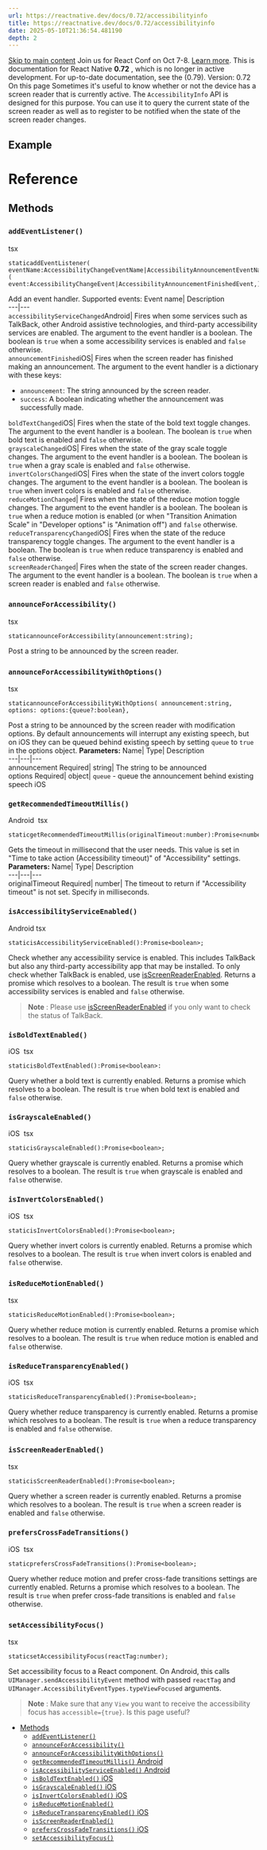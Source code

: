 ```yaml
---
url: https://reactnative.dev/docs/0.72/accessibilityinfo
title: https://reactnative.dev/docs/0.72/accessibilityinfo
date: 2025-05-10T21:36:54.481190
depth: 2
---
```


[Skip to main content](https://reactnative.dev/docs/0.72/accessibilityinfo#__docusaurus_skipToContent_fallback)
Join us for React Conf on Oct 7-8. [Learn more](https://conf.react.dev).
This is documentation for React Native **0.72** , which is no longer in active development.
For up-to-date documentation, see the (0.79).
Version: 0.72
On this page
Sometimes it's useful to know whether or not the device has a screen reader that is currently active. The `AccessibilityInfo` API is designed for this purpose. You can use it to query the current state of the screen reader as well as to register to be notified when the state of the screen reader changes.
## Example[​](https://reactnative.dev/docs/0.72/accessibilityinfo#example "Direct link to Example")
# Reference
## Methods[​](https://reactnative.dev/docs/0.72/accessibilityinfo#methods "Direct link to Methods")
### `addEventListener()`[​](https://reactnative.dev/docs/0.72/accessibilityinfo#addeventlistener "Direct link to addeventlistener")
tsx
```
staticaddEventListener( eventName:AccessibilityChangeEventName|AccessibilityAnnouncementEventName,handler:(  event:AccessibilityChangeEvent|AccessibilityAnnouncementFinishedEvent,)=>void,):EmitterSubscription;
```

Add an event handler. Supported events:
Event name| Description  
---|---  
`accessibilityServiceChanged`Android| Fires when some services such as TalkBack, other Android assistive technologies, and third-party accessibility services are enabled. The argument to the event handler is a boolean. The boolean is `true` when a some accessibility services is enabled and `false` otherwise.  
`announcementFinished`iOS| Fires when the screen reader has finished making an announcement. The argument to the event handler is a dictionary with these keys:
  * `announcement`: The string announced by the screen reader.
  * `success`: A boolean indicating whether the announcement was successfully made.

  
`boldTextChanged`iOS| Fires when the state of the bold text toggle changes. The argument to the event handler is a boolean. The boolean is `true` when bold text is enabled and `false` otherwise.  
`grayscaleChanged`iOS| Fires when the state of the gray scale toggle changes. The argument to the event handler is a boolean. The boolean is `true` when a gray scale is enabled and `false` otherwise.  
`invertColorsChanged`iOS| Fires when the state of the invert colors toggle changes. The argument to the event handler is a boolean. The boolean is `true` when invert colors is enabled and `false` otherwise.  
`reduceMotionChanged`| Fires when the state of the reduce motion toggle changes. The argument to the event handler is a boolean. The boolean is `true` when a reduce motion is enabled (or when "Transition Animation Scale" in "Developer options" is "Animation off") and `false` otherwise.  
`reduceTransparencyChanged`iOS| Fires when the state of the reduce transparency toggle changes. The argument to the event handler is a boolean. The boolean is `true` when reduce transparency is enabled and `false` otherwise.  
`screenReaderChanged`| Fires when the state of the screen reader changes. The argument to the event handler is a boolean. The boolean is `true` when a screen reader is enabled and `false` otherwise.  
### `announceForAccessibility()`[​](https://reactnative.dev/docs/0.72/accessibilityinfo#announceforaccessibility "Direct link to announceforaccessibility")
tsx
```
staticannounceForAccessibility(announcement:string);
```

Post a string to be announced by the screen reader.
### `announceForAccessibilityWithOptions()`[​](https://reactnative.dev/docs/0.72/accessibilityinfo#announceforaccessibilitywithoptions "Direct link to announceforaccessibilitywithoptions")
tsx
```
staticannounceForAccessibilityWithOptions( announcement:string, options: options:{queue?:boolean},
```

Post a string to be announced by the screen reader with modification options. By default announcements will interrupt any existing speech, but on iOS they can be queued behind existing speech by setting `queue` to `true` in the options object.
**Parameters:**
Name| Type| Description  
---|---|---  
announcement Required| string| The string to be announced  
options Required| object| `queue` - queue the announcement behind existing speech iOS  
### `getRecommendedTimeoutMillis()`
Android
[​](https://reactnative.dev/docs/0.72/accessibilityinfo#getrecommendedtimeoutmillis-android "Direct link to getrecommendedtimeoutmillis-android")
tsx
```
staticgetRecommendedTimeoutMillis(originalTimeout:number):Promise<number>;
```

Gets the timeout in millisecond that the user needs. This value is set in "Time to take action (Accessibility timeout)" of "Accessibility" settings.
**Parameters:**
Name| Type| Description  
---|---|---  
originalTimeout Required| number| The timeout to return if "Accessibility timeout" is not set. Specify in milliseconds.  
### `isAccessibilityServiceEnabled()`
Android
[​](https://reactnative.dev/docs/0.72/accessibilityinfo#isaccessibilityserviceenabled-android "Direct link to isaccessibilityserviceenabled-android")
tsx
```
staticisAccessibilityServiceEnabled():Promise<boolean>;
```

Check whether any accessibility service is enabled. This includes TalkBack but also any third-party accessibility app that may be installed. To only check whether TalkBack is enabled, use [isScreenReaderEnabled](https://reactnative.dev/docs/0.72/accessibilityinfo#isscreenreaderenabled). Returns a promise which resolves to a boolean. The result is `true` when some accessibility services is enabled and `false` otherwise.
> **Note** : Please use [isScreenReaderEnabled](https://reactnative.dev/docs/0.72/accessibilityinfo#isscreenreaderenabled) if you only want to check the status of TalkBack.
### `isBoldTextEnabled()`
iOS
[​](https://reactnative.dev/docs/0.72/accessibilityinfo#isboldtextenabled-ios "Direct link to isboldtextenabled-ios")
tsx
```
staticisBoldTextEnabled():Promise<boolean>:
```

Query whether a bold text is currently enabled. Returns a promise which resolves to a boolean. The result is `true` when bold text is enabled and `false` otherwise.
### `isGrayscaleEnabled()`
iOS
[​](https://reactnative.dev/docs/0.72/accessibilityinfo#isgrayscaleenabled-ios "Direct link to isgrayscaleenabled-ios")
tsx
```
staticisGrayscaleEnabled():Promise<boolean>;
```

Query whether grayscale is currently enabled. Returns a promise which resolves to a boolean. The result is `true` when grayscale is enabled and `false` otherwise.
### `isInvertColorsEnabled()`
iOS
[​](https://reactnative.dev/docs/0.72/accessibilityinfo#isinvertcolorsenabled-ios "Direct link to isinvertcolorsenabled-ios")
tsx
```
staticisInvertColorsEnabled():Promise<boolean>;
```

Query whether invert colors is currently enabled. Returns a promise which resolves to a boolean. The result is `true` when invert colors is enabled and `false` otherwise.
### `isReduceMotionEnabled()`[​](https://reactnative.dev/docs/0.72/accessibilityinfo#isreducemotionenabled "Direct link to isreducemotionenabled")
tsx
```
staticisReduceMotionEnabled():Promise<boolean>;
```

Query whether reduce motion is currently enabled. Returns a promise which resolves to a boolean. The result is `true` when reduce motion is enabled and `false` otherwise.
### `isReduceTransparencyEnabled()`
iOS
[​](https://reactnative.dev/docs/0.72/accessibilityinfo#isreducetransparencyenabled-ios "Direct link to isreducetransparencyenabled-ios")
tsx
```
staticisReduceTransparencyEnabled():Promise<boolean>;
```

Query whether reduce transparency is currently enabled. Returns a promise which resolves to a boolean. The result is `true` when a reduce transparency is enabled and `false` otherwise.
### `isScreenReaderEnabled()`[​](https://reactnative.dev/docs/0.72/accessibilityinfo#isscreenreaderenabled "Direct link to isscreenreaderenabled")
tsx
```
staticisScreenReaderEnabled():Promise<boolean>;
```

Query whether a screen reader is currently enabled. Returns a promise which resolves to a boolean. The result is `true` when a screen reader is enabled and `false` otherwise.
### `prefersCrossFadeTransitions()`
iOS
[​](https://reactnative.dev/docs/0.72/accessibilityinfo#preferscrossfadetransitions-ios "Direct link to preferscrossfadetransitions-ios")
tsx
```
staticprefersCrossFadeTransitions():Promise<boolean>;
```

Query whether reduce motion and prefer cross-fade transitions settings are currently enabled. Returns a promise which resolves to a boolean. The result is `true` when prefer cross-fade transitions is enabled and `false` otherwise.
### `setAccessibilityFocus()`[​](https://reactnative.dev/docs/0.72/accessibilityinfo#setaccessibilityfocus "Direct link to setaccessibilityfocus")
tsx
```
staticsetAccessibilityFocus(reactTag:number);
```

Set accessibility focus to a React component.
On Android, this calls `UIManager.sendAccessibilityEvent` method with passed `reactTag` and `UIManager.AccessibilityEventTypes.typeViewFocused` arguments.
> **Note** : Make sure that any `View` you want to receive the accessibility focus has `accessible={true}`.
Is this page useful?
  * [Methods](https://reactnative.dev/docs/0.72/accessibilityinfo#methods)
    * [`addEventListener()`](https://reactnative.dev/docs/0.72/accessibilityinfo#addeventlistener)
    * [`announceForAccessibility()`](https://reactnative.dev/docs/0.72/accessibilityinfo#announceforaccessibility)
    * [`announceForAccessibilityWithOptions()`](https://reactnative.dev/docs/0.72/accessibilityinfo#announceforaccessibilitywithoptions)
    * [`getRecommendedTimeoutMillis()` Android](https://reactnative.dev/docs/0.72/accessibilityinfo#getrecommendedtimeoutmillis-android)
    * [`isAccessibilityServiceEnabled()` Android](https://reactnative.dev/docs/0.72/accessibilityinfo#isaccessibilityserviceenabled-android)
    * [`isBoldTextEnabled()` iOS](https://reactnative.dev/docs/0.72/accessibilityinfo#isboldtextenabled-ios)
    * [`isGrayscaleEnabled()` iOS](https://reactnative.dev/docs/0.72/accessibilityinfo#isgrayscaleenabled-ios)
    * [`isInvertColorsEnabled()` iOS](https://reactnative.dev/docs/0.72/accessibilityinfo#isinvertcolorsenabled-ios)
    * [`isReduceMotionEnabled()`](https://reactnative.dev/docs/0.72/accessibilityinfo#isreducemotionenabled)
    * [`isReduceTransparencyEnabled()` iOS](https://reactnative.dev/docs/0.72/accessibilityinfo#isreducetransparencyenabled-ios)
    * [`isScreenReaderEnabled()`](https://reactnative.dev/docs/0.72/accessibilityinfo#isscreenreaderenabled)
    * [`prefersCrossFadeTransitions()` iOS](https://reactnative.dev/docs/0.72/accessibilityinfo#preferscrossfadetransitions-ios)
    * [`setAccessibilityFocus()`](https://reactnative.dev/docs/0.72/accessibilityinfo#setaccessibilityfocus)




